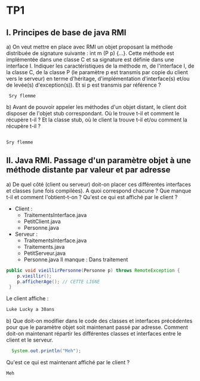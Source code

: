 # TP1

## I. Principes de base de java RMI

a) On veut mettre en place avec RMI un objet proposant la méthode distribuée de signature suivante : 
int m (P p) {…}.
Cette méthode est implémentée dans une classe C et sa signature est définie dans une interface I. Indiquer les caractéristiques de la méthode m, de l'interface I, de la classe C, de la classe P (le paramètre p est transmis par copie du client vers le serveur) en terme d'héritage, d'implémentation d'interface(s) et/ou de levée(s) d'exception(s)). Et si p est transmis par référence ?

```text
 Sry flemme
```

b) Avant de pouvoir appeler les méthodes d'un objet distant, le client doit disposer de l'objet stub correspondant. Où le trouve t-il et comment le récupère t-il ? Et la classe stub, où le client la trouve t-il et/ou comment la récupère t-il ? 

```text

Sry flemme

```



## II. Java RMI. Passage d'un paramètre objet à une méthode distante par valeur et par adresse

a) De quel côté (client ou serveur) doit-on placer ces différentes interfaces et classes (une fois compilées). A quoi correspond chacune ? Que manque t-il et comment l'obtient-t-on ? Qu'est ce qui est affiché par le client ?

- Client : 
  - TraitementsInterface.java
  - PetitClient.java
  - Personne.java
- Serveur : 
  - TraitementsInterface.java
  - Traitements.java
  - PetitServeur.java
  - Personne.java
Il manque : 
Dans traitement
```java
public void vieillirPersonne(Personne p) throws RemoteException {
    p.vieillir();
    p.afficherAge(); // CETTE LIGNE
 }
```
Le client affiche : 

```bash
Luke Lucky a 30ans
```
b) Que doit-on modifier dans le code des classes et interfaces précédentes pour que le paramètre objet soit maintenant passé par adresse. Comment doit-on maintenant répartir les différentes classes et interfaces entre le client et le serveur. 

```java
  System.out.println("Meh");
```


Qu'est ce qui est maintenant affiché par le client ?

```bash
Meh
```
